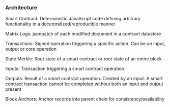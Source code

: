 ### Architecture


Smart Contract: Deterministic JavaScript code defining arbitrary functionality in a decentralized/reproducible manner

Matrix Logs: jsonpatch of each modified document in a contract datastore

Transactions: Signed operation triggering a specific action. Can be an input, output or core operation

State Merkle: Root state of a smart contract or root state of an entire block

Inputs: Transaction triggering a smart contract operation

Outputs: Result of a smart contract operation. Created by an input. A smart contract transaction cannot be completed without both an input and output present

Block Anchors: Anchor records into parent chain for consistency/availability